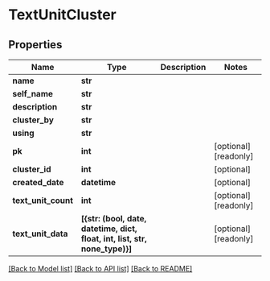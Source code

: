 # TextUnitCluster


## Properties
Name | Type | Description | Notes
------------ | ------------- | ------------- | -------------
**name** | **str** |  | 
**self_name** | **str** |  | 
**description** | **str** |  | 
**cluster_by** | **str** |  | 
**using** | **str** |  | 
**pk** | **int** |  | [optional] [readonly] 
**cluster_id** | **int** |  | [optional] 
**created_date** | **datetime** |  | [optional] 
**text_unit_count** | **int** |  | [optional] [readonly] 
**text_unit_data** | **[{str: (bool, date, datetime, dict, float, int, list, str, none_type)}]** |  | [optional] [readonly] 

[[Back to Model list]](../README.md#documentation-for-models) [[Back to API list]](../README.md#documentation-for-api-endpoints) [[Back to README]](../README.md)


